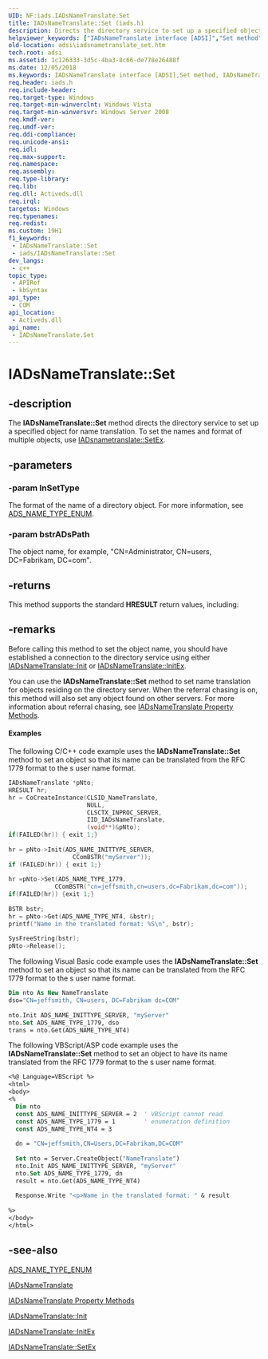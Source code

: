 ```yaml
---
UID: NF:iads.IADsNameTranslate.Set
title: IADsNameTranslate::Set (iads.h)
description: Directs the directory service to set up a specified object for name translation.
helpviewer_keywords: ["IADsNameTranslate interface [ADSI]","Set method","IADsNameTranslate.Set","IADsNameTranslate::Set","Set","Set method [ADSI]","Set method [ADSI]","IADsNameTranslate interface","_ds_iadsnametranslate_set","adsi.iadsnametranslate__set","adsi.iadsnametranslate_set","iads/IADsNameTranslate::Set"]
old-location: adsi\iadsnametranslate_set.htm
tech.root: adsi
ms.assetid: 1c126333-3d5c-4ba3-8c66-de778e26488f
ms.date: 12/05/2018
ms.keywords: IADsNameTranslate interface [ADSI],Set method, IADsNameTranslate.Set, IADsNameTranslate::Set, Set, Set method [ADSI], Set method [ADSI],IADsNameTranslate interface, _ds_iadsnametranslate_set, adsi.iadsnametranslate__set, adsi.iadsnametranslate_set, iads/IADsNameTranslate::Set
req.header: iads.h
req.include-header: 
req.target-type: Windows
req.target-min-winverclnt: Windows Vista
req.target-min-winversvr: Windows Server 2008
req.kmdf-ver: 
req.umdf-ver: 
req.ddi-compliance: 
req.unicode-ansi: 
req.idl: 
req.max-support: 
req.namespace: 
req.assembly: 
req.type-library: 
req.lib: 
req.dll: Activeds.dll
req.irql: 
targetos: Windows
req.typenames: 
req.redist: 
ms.custom: 19H1
f1_keywords:
 - IADsNameTranslate::Set
 - iads/IADsNameTranslate::Set
dev_langs:
 - c++
topic_type:
 - APIRef
 - kbSyntax
api_type:
 - COM
api_location:
 - Activeds.dll
api_name:
 - IADsNameTranslate.Set
---
```


# IADsNameTranslate::Set


## -description

The <b>IADsNameTranslate::Set</b> method directs the directory service to set up a specified object for name translation. To set the names and format of multiple objects, use  <a href="/windows/desktop/api/iads/nf-iads-iadsnametranslate-setex">IADsnametranslate::SetEx</a>.

## -parameters

### -param lnSetType

The format of the name of a directory object. For more information, see  <a href="/windows/win32/api/iads/ne-iads-ads_name_type_enum">ADS_NAME_TYPE_ENUM</a>.

### -param bstrADsPath

The object name, for example, "CN=Administrator, CN=users, DC=Fabrikam, DC=com".

## -returns

This method supports the standard <b>HRESULT</b> return values, including:

## -remarks

Before calling this method to set the object name, you should have established a connection to the directory service using either  <a href="/windows/desktop/api/iads/nf-iads-iadsnametranslate-init">IADsNameTranslate::Init</a> or  <a href="/windows/desktop/api/iads/nf-iads-iadsnametranslate-initex">IADsNameTranslate::InitEx</a>.

You can use the <b>IADsNameTranslate::Set</b> method to set name translation for objects residing on the directory server. When the referral chasing is on, this method will also set any object found on other servers. For more information about referral chasing, see  <a href="/windows/desktop/ADSI/iadsnametranslate-property-methods">IADsNameTranslate Property Methods</a>.


#### Examples

The following C/C++ code example uses the <b>IADsNameTranslate::Set</b> method to set an object so that its name can be translated from the RFC 1779 format to the s user name format.


```cpp
IADsNameTranslate *pNto;
HRESULT hr;
hr = CoCreateInstance(CLSID_NameTranslate,
                      NULL,
                      CLSCTX_INPROC_SERVER,
                      IID_IADsNameTranslate,
                      (void**)&pNto);
if(FAILED(hr)) { exit 1;}
 
hr = pNto->Init(ADS_NAME_INITTYPE_SERVER,
                  CComBSTR("myServer"));
if (FAILED(hr)) { exit 1;}
 
hr =pNto->Set(ADS_NAME_TYPE_1779,
             CComBSTR("cn=jeffsmith,cn=users,dc=Fabrikam,dc=com"));
if(FAILED(hr)) {exit 1;}
 
BSTR bstr;
hr = pNto->Get(ADS_NAME_TYPE_NT4, &bstr);
printf("Name in the translated format: %S\n", bstr);
 
SysFreeString(bstr);
pNto->Release();
```


The following Visual Basic code example uses the <b>IADsNameTranslate::Set</b> method to set an object so that its name can be translated from the RFC 1779 format to the s user name format.


```vb
Dim nto As New NameTranslate
dso="CN=jeffsmith, CN=users, DC=Fabrikam dc=COM"
 
nto.Init ADS_NAME_INITTYPE_SERVER, "myServer"
nto.Set ADS_NAME_TYPE_1779, dso
trans = nto.Get(ADS_NAME_TYPE_NT4)  
```


The following VBScript/ASP code example uses the <b>IADsNameTranslate::Set</b> method to set an object to have its name translated from the RFC 1779 format to the s user name format.


```vb
<%@ Language=VBScript %>
<html>
<body>
<%
  Dim nto
  const ADS_NAME_INITTYPE_SERVER = 2  ' VBScript cannot read 
  const ADS_NAME_TYPE_1779 = 1        ' enumeration definition
  const ADS_NAME_TYPE_NT4 = 3
 
  dn = "CN=jeffsmith,CN=Users,DC=Fabrikam,DC=COM" 
 
  Set nto = Server.CreateObject("NameTranslate")
  nto.Init ADS_NAME_INITTYPE_SERVER, "myServer"
  nto.Set ADS_NAME_TYPE_1779, dn
  result = nto.Get(ADS_NAME_TYPE_NT4)
 
  Response.Write "<p>Name in the translated format: " & result
 
%>
</body>
</html>
```

## -see-also

<a href="/windows/win32/api/iads/ne-iads-ads_name_type_enum">ADS_NAME_TYPE_ENUM</a>



<a href="/windows/desktop/api/iads/nn-iads-iadsnametranslate">IADsNameTranslate</a>



<a href="/windows/desktop/ADSI/iadsnametranslate-property-methods">IADsNameTranslate Property Methods</a>



<a href="/windows/desktop/api/iads/nf-iads-iadsnametranslate-init">IADsNameTranslate::Init</a>



<a href="/windows/desktop/api/iads/nf-iads-iadsnametranslate-initex">IADsNameTranslate::InitEx</a>



<a href="/windows/desktop/api/iads/nf-iads-iadsnametranslate-setex">IADsNameTranslate::SetEx</a>